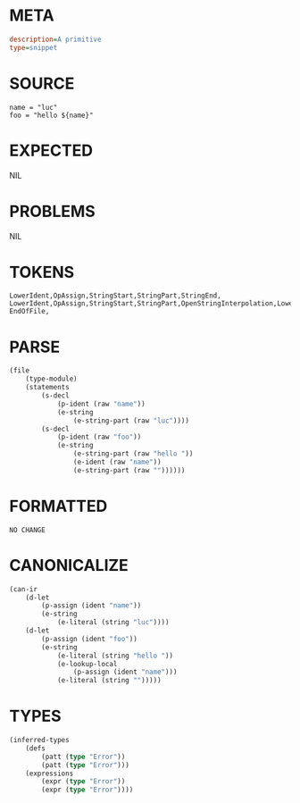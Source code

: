 # META
~~~ini
description=A primitive
type=snippet
~~~
# SOURCE
~~~roc
name = "luc"
foo = "hello ${name}"
~~~
# EXPECTED
NIL
# PROBLEMS
NIL
# TOKENS
~~~zig
LowerIdent,OpAssign,StringStart,StringPart,StringEnd,
LowerIdent,OpAssign,StringStart,StringPart,OpenStringInterpolation,LowerIdent,CloseStringInterpolation,StringPart,StringEnd,
EndOfFile,
~~~
# PARSE
~~~clojure
(file
	(type-module)
	(statements
		(s-decl
			(p-ident (raw "name"))
			(e-string
				(e-string-part (raw "luc"))))
		(s-decl
			(p-ident (raw "foo"))
			(e-string
				(e-string-part (raw "hello "))
				(e-ident (raw "name"))
				(e-string-part (raw ""))))))
~~~
# FORMATTED
~~~roc
NO CHANGE
~~~
# CANONICALIZE
~~~clojure
(can-ir
	(d-let
		(p-assign (ident "name"))
		(e-string
			(e-literal (string "luc"))))
	(d-let
		(p-assign (ident "foo"))
		(e-string
			(e-literal (string "hello "))
			(e-lookup-local
				(p-assign (ident "name")))
			(e-literal (string "")))))
~~~
# TYPES
~~~clojure
(inferred-types
	(defs
		(patt (type "Error"))
		(patt (type "Error")))
	(expressions
		(expr (type "Error"))
		(expr (type "Error"))))
~~~
